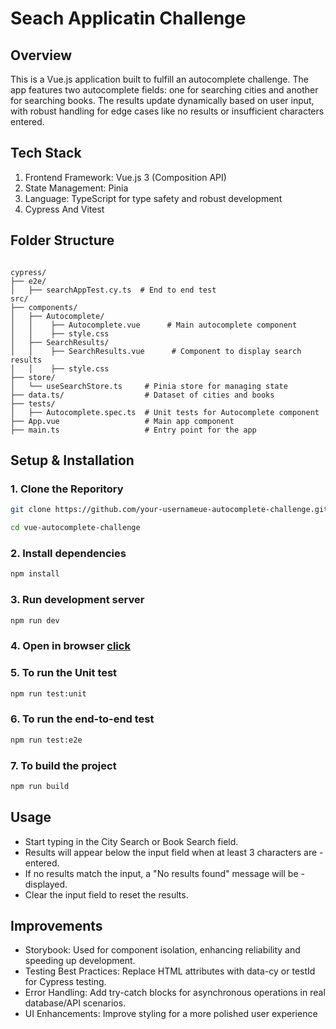 # Seach Applicatin Challenge

## Overview
This is a Vue.js application built to fulfill an autocomplete challenge. The app features two autocomplete fields: one for searching cities and another for searching books. The results update dynamically based on user input, with robust handling for edge cases like no results or insufficient characters entered.

## Tech Stack

1. Frontend Framework: Vue.js 3 (Composition API)
2. State Management: Pinia
3. Language: TypeScript for type safety and robust development
4. Cypress And Vitest

## Folder Structure
```

cypress/
├── e2e/  
│   ├── searchAppTest.cy.ts  # End to end test  
src/
├── components/
│   ├── Autocomplete/ 
│   │    ├── Autocomplete.vue      # Main autocomplete component
│   │    ├── style.css             
│   ├── SearchResults/ 
│   │    ├── SearchResults.vue      # Component to display search results
│   │    ├── style.css             
├── store/
│   └── useSearchStore.ts     # Pinia store for managing state
├── data.ts/                  # Dataset of cities and books            
├── tests/
│   ├── Autocomplete.spec.ts  # Unit tests for Autocomplete component
├── App.vue                   # Main app component
├── main.ts                   # Entry point for the app

```
## Setup & Installation 

### 1. Clone the Reporitory
```bash 
git clone https://github.com/your-usernameue-autocomplete-challenge.git

cd vue-autocomplete-challenge
```

### 2. Install dependencies
```bash 
npm install
```

### 3. Run development server
```bash 
npm run dev
```

### 4. Open in browser [click](http://localhost:5173/)


### 5. To run the Unit test 
```bash 
npm run test:unit
```

### 6. To run the end-to-end test 
```bash 
npm run test:e2e
```

### 7. To build the project
```bash 
npm run build
```

## Usage
- Start typing in the City Search or Book Search field.
- Results will appear below the input field when at least 3 characters are - entered.
- If no results match the input, a "No results found" message will be - displayed.
- Clear the input field to reset the results.


## Improvements
- Storybook: Used for component isolation, enhancing reliability and speeding up development.
- Testing Best Practices: Replace HTML attributes with data-cy or testId for Cypress testing.
- Error Handling: Add try-catch blocks for asynchronous operations in real database/API scenarios.
- UI Enhancements: Improve styling for a more polished user experience

